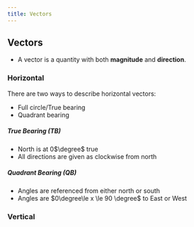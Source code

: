 ```yaml
---
title: Vectors
---
```

## Vectors
- A vector is a quantity with both **magnitude** and **direction**.

### Horizontal
There are two ways to describe horizontal vectors:
- Full circle/True bearing
- Quadrant bearing

##### True Bearing (TB)
- North is at 0$\degree$ true
- All directions are given as clockwise from north

##### Quadrant Bearing (QB)
- Angles are referenced from either north or south
- Angles are $0\degree\le x \le 90 \degree$ to East or West

### Vertical










